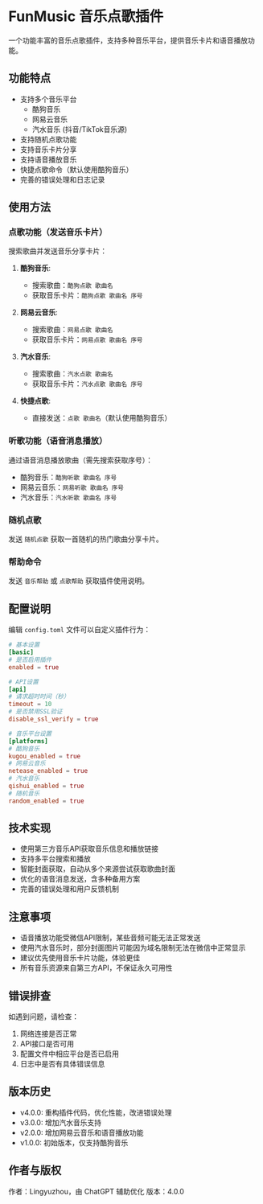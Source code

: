 # FunMusic 音乐点歌插件

一个功能丰富的音乐点歌插件，支持多种音乐平台，提供音乐卡片和语音播放功能。

## 功能特点

- 支持多个音乐平台
  - 酷狗音乐
  - 网易云音乐
  - 汽水音乐 (抖音/TikTok音乐源)
- 支持随机点歌功能
- 支持音乐卡片分享
- 支持语音播放音乐
- 快捷点歌命令（默认使用酷狗音乐）
- 完善的错误处理和日志记录

## 使用方法

### 点歌功能（发送音乐卡片）

搜索歌曲并发送音乐分享卡片：

1. **酷狗音乐**:
   - 搜索歌曲：`酷狗点歌 歌曲名`
   - 获取音乐卡片：`酷狗点歌 歌曲名 序号`

2. **网易云音乐**:
   - 搜索歌曲：`网易点歌 歌曲名`
   - 获取音乐卡片：`网易点歌 歌曲名 序号`

3. **汽水音乐**:
   - 搜索歌曲：`汽水点歌 歌曲名`
   - 获取音乐卡片：`汽水点歌 歌曲名 序号`

4. **快捷点歌**:
   - 直接发送：`点歌 歌曲名`（默认使用酷狗音乐）

### 听歌功能（语音消息播放）

通过语音消息播放歌曲（需先搜索获取序号）：

- 酷狗音乐：`酷狗听歌 歌曲名 序号`
- 网易云音乐：`网易听歌 歌曲名 序号`
- 汽水音乐：`汽水听歌 歌曲名 序号`

### 随机点歌

发送 `随机点歌` 获取一首随机的热门歌曲分享卡片。

### 帮助命令

发送 `音乐帮助` 或 `点歌帮助` 获取插件使用说明。

## 配置说明

编辑 `config.toml` 文件可以自定义插件行为：

```toml
# 基本设置
[basic]
# 是否启用插件
enabled = true

# API设置
[api]
# 请求超时时间（秒）
timeout = 10
# 是否禁用SSL验证
disable_ssl_verify = true

# 音乐平台设置
[platforms]
# 酷狗音乐
kugou_enabled = true
# 网易云音乐
netease_enabled = true
# 汽水音乐
qishui_enabled = true
# 随机音乐
random_enabled = true
```

## 技术实现

- 使用第三方音乐API获取音乐信息和播放链接
- 支持多平台搜索和播放
- 智能封面获取，自动从多个来源尝试获取歌曲封面
- 优化的语音消息发送，含多种备用方案
- 完善的错误处理和用户反馈机制

## 注意事项

- 语音播放功能受微信API限制，某些音频可能无法正常发送
- 使用汽水音乐时，部分封面图片可能因为域名限制无法在微信中正常显示
- 建议优先使用音乐卡片功能，体验更佳
- 所有音乐资源来自第三方API，不保证永久可用性

## 错误排查

如遇到问题，请检查：

1. 网络连接是否正常
2. API接口是否可用
3. 配置文件中相应平台是否已启用
4. 日志中是否有具体错误信息

## 版本历史

- v4.0.0: 重构插件代码，优化性能，改进错误处理
- v3.0.0: 增加汽水音乐支持
- v2.0.0: 增加网易云音乐和语音播放功能
- v1.0.0: 初始版本，仅支持酷狗音乐

## 作者与版权

作者：Lingyuzhou，由 ChatGPT 辅助优化
版本：4.0.0 